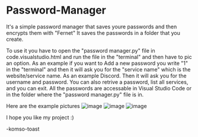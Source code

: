 # Password-Manager
It's a simple password manager that saves youre passwords and then encrypts them with "Fernet"
It saves the passwords in a folder that you create.

To use it you have to open the "password manager.py" file in code.visualstudio.html and run the file in the "terminal" and then have to pic an option. As an example if you want to Add a new password you write "1" in the "terminal" and then it will ask you for the "service name" which is the website/service name. As an example Discord. Then it will ask you for the username and password.
You can also retrive a password, list all services, and you can exit.
All the passwords are accessable in Visual Studio Code or in the folder where the "password manager.py" file is in.

Here are the example pictures ![image](https://github.com/user-attachments/assets/918c4258-e1a0-46e3-bf94-d9c08d47f65c)
 ![image](https://github.com/user-attachments/assets/eedbfd44-b956-4861-a84e-32e32ae393ce) ![image](https://github.com/user-attachments/assets/fcded81d-35e2-4088-9792-d6c82b113ed3)
 


I hope you like my project :)

-komso-toast
